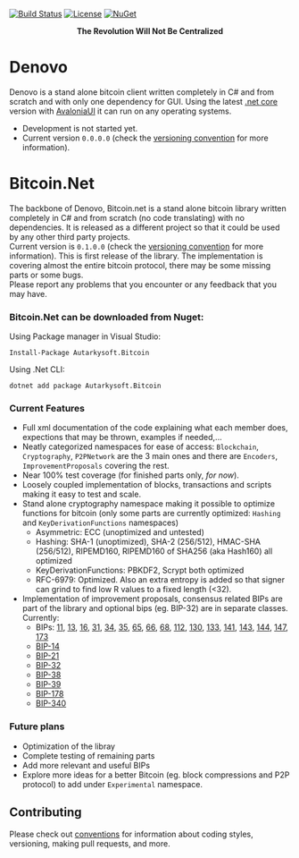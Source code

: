 [![Build Status](https://travis-ci.org/Autarkysoft/Denovo.svg?branch=master)](https://travis-ci.org/Autarkysoft/Denovo)
[![License](https://img.shields.io/badge/license-MIT-blue.svg)](https://github.com/Autarkysoft/Denovo/blob/master/License)
[![NuGet](https://img.shields.io/nuget/v/Autarkysoft.Bitcoin.svg)](https://www.nuget.org/packages/Autarkysoft.Bitcoin)

<p align="center"><b>The Revolution Will Not Be Centralized</b></p>

# Denovo
Denovo is a stand alone bitcoin client written completely in C# and from scratch and with only one dependency for GUI. Using the latest 
[.net core](https://github.com/dotnet/core) version with [AvaloniaUI](https://github.com/AvaloniaUI/Avalonia) it can run on any 
operating systems.  
- Development is not started yet.
- Current version `0.0.0.0` (check the [versioning convention](https://github.com/Autarkysoft/Conventions/blob/master/Versioning.md)
for more information).

# Bitcoin.Net
The backbone of Denovo, Bitcoin.net is a stand alone bitcoin library written completely in C# and from scratch (no code translating)
with no dependencies. 
It is released as a different project so that it could be used by any other third party projects.  
Current version is `0.1.0.0` (check the [versioning convention](https://github.com/Autarkysoft/Conventions/blob/master/Versioning.md)
for more information). This is first release of the library. The implementation is covering almost the entire bitcoin protocol,
there may be some missing parts or some bugs.  
Please report any problems that you encounter or any feedback that you may have.    

### Bitcoin.Net can be downloaded from Nuget:  
Using Package manager in Visual Studio:  

    Install-Package Autarkysoft.Bitcoin
    
Using .Net CLI:  

    dotnet add package Autarkysoft.Bitcoin

### Current Features
* Full xml documentation of the code explaining what each member does, expections that may be thrown, examples if needed,...
* Neatly categorized namespaces for ease of access: `Blockchain`, `Cryptography`, `P2PNetwork` are the 3 main ones and there are
`Encoders`, `ImprovementProposals` covering the rest.
* Near 100% test coverage (for finished parts only, _for now_).
* Loosely coupled implementation of blocks, transactions and scripts making it easy to test and scale.
* Stand alone cryptography namespace making it possible to optimize functions for bitcoin 
(only some parts are currently optimized: `Hashing` and `KeyDerivationFunctions` namespaces)
  * Asymmetric: ECC (unoptimized and untested)
  * Hashing: SHA-1 (unoptimized), SHA-2 (256/512), HMAC-SHA (256/512), RIPEMD160, RIPEMD160 of SHA256 (aka Hash160) all optimized
  * KeyDerivationFunctions: PBKDF2, Scrypt both optimized
  * RFC-6979: Optimized. Also an extra entropy is added so that signer can grind to find low R values to a fixed length (<32).
* Implementation of improvement proposals, consensus related BIPs are part of the library and optional bips (eg. BIP-32)
are in separate classes. Currently:
  * BIPs: [11](https://github.com/bitcoin/bips/blob/master/bip-0011.mediawiki "M-of-N Standard Transactions"), 
  [13](https://github.com/bitcoin/bips/blob/master/bip-0013.mediawiki "Address Format for pay-to-script-hash"), 
  [16](https://github.com/bitcoin/bips/blob/master/bip-0016.mediawiki "Pay to Script Hash"), 
  [31](https://github.com/bitcoin/bips/blob/master/bip-0031.mediawiki "Pong message"), 
  [34](https://github.com/bitcoin/bips/blob/master/bip-0034.mediawiki "Block v2, Height in Coinbase"), 
  [35](https://github.com/bitcoin/bips/blob/master/bip-0035.mediawiki "Mempool message"), 
  [65](https://github.com/bitcoin/bips/blob/master/bip-0065.mediawiki "OP_CheckLocktimeVerify"), 
  [66](https://github.com/bitcoin/bips/blob/master/bip-0066.mediawiki "Strict DER signatures"), 
  [68](https://github.com/bitcoin/bips/blob/master/bip-0068.mediawiki "Relative lock-time using consensus-enforced sequence numbers"), 
  [112](https://github.com/bitcoin/bips/blob/master/bip-0112.mediawiki "OP_CheckSequenceVerify"), 
  [130](https://github.com/bitcoin/bips/blob/master/bip-0130.mediawiki "Sendheaders message"), 
  [133](https://github.com/bitcoin/bips/blob/master/bip-0133.mediawiki "Feefilter message"), 
  [141](https://github.com/bitcoin/bips/blob/master/bip-0141.mediawiki "Segregated Witness (Consensus layer)"), 
  [143](https://github.com/bitcoin/bips/blob/master/bip-0143.mediawiki "Transaction Signature Verification for Version 0 Witness Program"), 
  [144](https://github.com/bitcoin/bips/blob/master/bip-0144.mediawiki "Segregated Witness (Peer Services)"), 
  [147](https://github.com/bitcoin/bips/blob/master/bip-0147.mediawiki "Dealing with dummy stack element malleability"), 
  [173](https://github.com/bitcoin/bips/blob/master/bip-0173.mediawiki "Base32 address format for native v0-16 witness outputs")
  * [BIP-14](https://github.com/bitcoin/bips/blob/master/bip-0014.mediawiki "Protocol Version and User Agent")
  * [BIP-21](https://github.com/bitcoin/bips/blob/master/bip-0021.mediawiki "URI Scheme")
  * [BIP-32](https://github.com/bitcoin/bips/blob/master/bip-0032.mediawiki "Hierarchical Deterministic Wallets")
  * [BIP-38](https://github.com/bitcoin/bips/blob/master/bip-0038.mediawiki "Passphrase-protected private key")
  * [BIP-39](https://github.com/bitcoin/bips/blob/master/bip-0039.mediawiki "Mnemonic code for generating deterministic keys")
  * [BIP-178](https://github.com/bitcoin/bips/blob/master/bip-0178.mediawiki "Version Extended WIF")
  * [BIP-340](https://github.com/bitcoin/bips/blob/master/bip-0340.mediawiki "Schnorr Signatures for secp256k1")

### Future plans
* Optimization of the libray
* Complete testing of remaining parts
* Add more relevant and useful BIPs
* Explore more ideas for a better Bitcoin (eg. block compressions and P2P protocol) to add under `Experimental` namespace.

## Contributing
Please check out [conventions](https://github.com/Autarkysoft/Conventions) for information about coding styles, versioning, 
making pull requests, and more.
